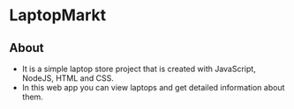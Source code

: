 # LaptopMarkt

## About

- It is a simple laptop store project that is created with JavaScript, NodeJS, HTML and CSS.
- In this web app you can view laptops and get detailed information about them.